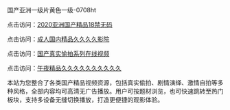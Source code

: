国产亚洲一级片黄色一级-0708ht

点击访问：<a href="https://bered.pages.dev/">2020亚洲国产精品18禁无码</a>

点击访问：<a href="https://rtj-3zo.pages.dev/">成人国内精品久久久久影院</a>

点击访问：<a href="https://vassv.pages.dev/">国产真实愉拍系列在线视频</a>

点击访问：<a href="https://gsd-agv.pages.dev/">午夜精品久久久久久久久久久久</a>

<p>本站为您整合了各类国产精品视频资源，包括真实偷拍、剧情演绎、激情自拍等多种风格，全部内容均可高清无广告播放。用户可按题材浏览，也可快速跳转至热门板块，支持多设备无缝切换播放，打造更便捷的观影体验。</p>

<span style="display:none;">[Canonical link](https://github.com/songsot20250708/songsot13 ）</span>
